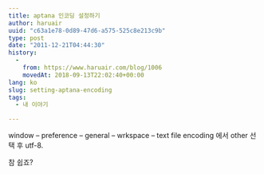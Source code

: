 ```yaml
---
title: aptana 인코딩 설정하기
author: haruair
uuid: "c63a1e78-0d89-47d6-a575-525c8e213c9b"
type: post
date: "2011-12-21T04:44:30"
history:
  - 
    from: https://www.haruair.com/blog/1006
    movedAt: 2018-09-13T22:02:40+00:00
lang: ko
slug: setting-aptana-encoding
tags:
  - 내 이야기

---
```

window &#8211; preference &#8211; general &#8211; wrkspace &#8211; text file encoding 에서 other 선택 후 utf-8.

참 쉽죠?